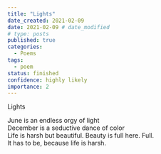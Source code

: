 ```yaml
---
title: "Lights"
date_created: 2021-02-09
date: 2021-02-09 # date_modified
# type: posts
published: true
categories:
  - Poems
tags:
  - poem
status: finished
confidence: highly likely
importance: 2
---
```


Lights

June is an endless orgy of light  
December is a seductive dance of color  
Life is harsh but beautiful. Beauty is full here. Full.  
It has to be, because life is harsh.  
